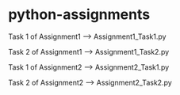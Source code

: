 # python-assignments

Task 1 of Assignment1 --> Assignment1_Task1.py

Task 2 of Assignment1 --> Assignment1_Task2.py

Task 1 of Assignment2 --> Assignment2_Task1.py

Task 2 of Assignment2 --> Assignment2_Task2.py
